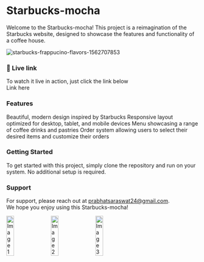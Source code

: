# Starbucks-mocha

Welcome to the Starbucks-mocha! This project is a reimagination of the Starbucks website, designed to showcase the features and functionality of a coffee house.
<br>

![starbucks-frappucino-flavors-1562707853](https://user-images.githubusercontent.com/71027441/216239231-6ee36f4a-d9a1-4e7a-a7ab-8376e53bd00a.gif)
<br>


### 📍 Live link
To watch it live in action, just click the link below
<br>
Link here
<br>

### Features
Beautiful, modern design inspired by Starbucks
Responsive layout optimized for desktop, tablet, and mobile devices
Menu showcasing a range of coffee drinks and pastries
Order system allowing users to select their desired items and customize their orders
<br>

### Getting Started
To get started with this project, simply clone the repository and run on your system. 
No additional setup is required.
<br>

<!-- Contribute
We're always looking for contributors to help improve this project. If you're interested, feel free to fork the repository and submit a pull request. -->

### Support
For support, please reach out at prabhatsaraswat24@gmail.com.
<br>
We hope you enjoy using this Starbucks-mocha!
<br>

<div style="display: flex;">
  <img src="https://user-images.githubusercontent.com/71027441/216245338-2225671d-6211-4383-9094-7c545815db03.gif" alt="Image 1" width="20%" height="auto" style="margin-right: 16px;">
  <img src="https://user-images.githubusercontent.com/71027441/216245371-2356a43a-1b9a-4acd-9db7-ce905ccf12bd.gif" alt="Image 2" width="20%" height="auto" style="margin-right: 16px;">
  <img src="https://user-images.githubusercontent.com/71027441/216245386-b639e426-5329-4635-895f-dc9fb9a56721.gif" alt="Image 3" width="20%" height="auto" style="margin-right: 16px;">
</div>






